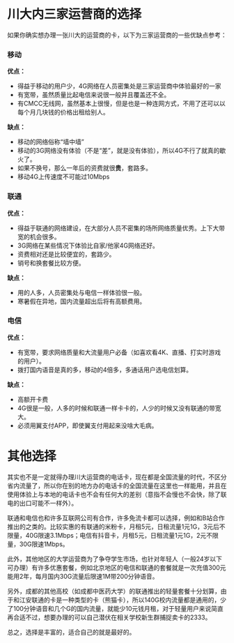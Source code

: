 # 川大内三家运营商的选择

如果你确实想办理一张川大的运营商的卡，以下为三家运营商的一些优缺点参考：

### 移动
**优点：**
- 得益于移动的用户少，4G网络在人员密集处是三家运营商中体验最好的一家
- 有宽带，虽然质量比起电信来说很一般并且覆盖还不全。
- 有CMCC无线网，虽然基本上很慢，但是也是一种连网方式，不用了还可以以每个月几块钱的价格出租给别人。

**缺点：**
- 移动的网络俗称“墙中墙”
- 移动的3G网络没有体验（不是“差”，就是没有体验），所以4G不行了就真的歇火了。
- 如果不换号，那么一年后的资费就很**贵**，套路多。
- 移动4G上传速度不可能过10Mbps

### 联通
**优点：**
- 得益于联通的网络建设，在大部分人员不密集的场所网络质量优秀。上下大带宽的机会很多。
- 3G网络在某些情况下体验比自家/他家4G网络还好。
- 资费相对还是比较便宜的，套路少。
- 销号和换套餐比较方便。

**缺点：**
- 用的人多，人员密集处与电信一样体验很一般。
- 寒暑假在异地，国内流量超出后将有高额费用。

### 电信
**优点：**
- 有宽带，要求网络质量和大流量用户必备（如喜欢看4K、直播、打实时游戏的用户）。
- 拨打国内语音是真的多，移动的4倍多，多通话用户选电信划算。

**缺点：**
- 高额开卡费
- 4G很是一般，人多的时候和联通一样卡卡的，人少的时候又没有联通的带宽大。
- 必须用翼支付APP，即使翼支付用起来没啥大毛病。

# 其他选择

其实也不是一定就得办理川大运营商的电话卡，现在都是全国流量的时代，不区分省内流量了，所以你在别的地方办的电话卡的全国流量在这里也一样能用，并且在使用体验上与本地的电话卡也不会有任何大的差别（意指不会慢也不会快，除了联电的出口可能不一样外）。

联通和电信也和许多互联网公司有合作，许多免流卡都可以选择，例如和B站合作推出的之类的。比较实惠的有联通的米粉卡，月租5元，日租流量1元1G，3元后不限量，40G限速3.1Mbps；电信有抖音卡，月租5元，日租流量1元1G，2元不限量，30G限速1Mbps。

此外，其他地区的大学运营商为了争夺学生市场，也针对年轻人（一般24岁以下可办理）有许多优惠套餐，例如北京地区的电信和联通的套餐就是一次充值300元能用2年，每月国内30G流量后限速1M带200分钟语音。

另外，成都的其他高校（如成都中医药大学）的联通推出的轻量套餐十分划算，由于和江安联通的卡是一种类型的卡（熊猫卡），所以140G校内流量都是通用的，少了100分钟语音和几个G的国内流量，就能少10元钱月租，对于轻量用户来说简直再合适不过，想要办理的可以自己潜伏在相关学校新生群捕捉卖卡的2333。

总之，选择是丰富的，适合自己的就是最好的。
